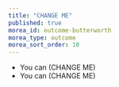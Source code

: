 ```yaml
---
title: "CHANGE ME"
published: true
morea_id: outcome-butterworth
morea_type: outcome
morea_sort_order: 10
---
```


  * You can (CHANGE ME) 
  * You can (CHANGE ME)

